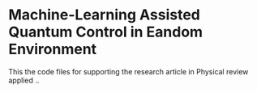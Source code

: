 # Machine-Learning Assisted Quantum Control in Eandom Environment
This the code files for supporting the research article in Physical review applied ..
